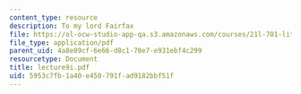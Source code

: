 ```yaml
---
content_type: resource
description: To my lord Fairfax
file: https://ol-ocw-studio-app-qa.s3.amazonaws.com/courses/21l-701-literary-interpretation-interpreting-poetry-fall-2003/5953c7fb1a40e450791fad9182bbf51f_lecture9i.pdf
file_type: application/pdf
parent_uid: 4a8e09cf-6e66-d8c1-78e7-e931ebf4c299
resourcetype: Document
title: lecture9i.pdf
uid: 5953c7fb-1a40-e450-791f-ad9182bbf51f
---
```

